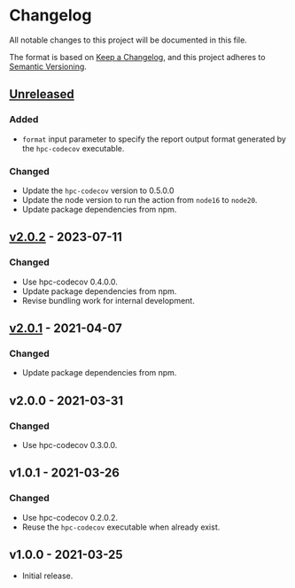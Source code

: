 # Changelog

All notable changes to this project will be documented in this file.

The format is based on [Keep a Changelog](https://keepachangelog.com/en/1.0.0/),
and this project adheres to [Semantic Versioning](https://semver.org/spec/v2.0.0.html).

## [Unreleased](#)

### Added

- ``format`` input parameter to specify the report output format
  generated by the ``hpc-codecov`` executable.

### Changed

- Update the ``hpc-codecov`` version to 0.5.0.0
- Update the node version to run the action from ``node16`` to ``node20``.
- Update package dependencies from npm.

## [v2.0.2] - 2023-07-11

[v2.0.2]: https://github.com/8c6794b6/hpc-codecov-action/releases/tag/v2.0.2

### Changed

- Use hpc-codecov 0.4.0.0.
- Update package dependencies from npm.
- Revise bundling work for internal development.

## [v2.0.1] - 2021-04-07

[v2.0.1]: https://github.com/8c6794b6/hpc-codecov-action/releases/tag/v2.0.1

### Changed

- Update package dependencies from npm.

## v2.0.0 - 2021-03-31

### Changed

- Use hpc-codecov 0.3.0.0.

## v1.0.1 - 2021-03-26

### Changed

- Use hpc-codecov 0.2.0.2.
- Reuse the ``hpc-codecov`` executable when already exist.

## v1.0.0 - 2021-03-25

- Initial release.
